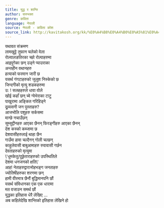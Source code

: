```yaml
---
title: युद्ध र शान्ति
author: सरुभक्त
genre: कविता
language: नेपाली
source: नेपाली - कविता कोश
source_link: http://kavitakosh.org/kk/%E0%A4%B8%E0%A4%B0%E0%A5%81%E0%A4%AD%E0%A4%95%E0%A5%8D%E0%A4%A4
---
```


यथावत संक्रमण  
लामखुट्टे तुफान चलेको वेला  
रोल्वालङतिरका च्छो रोल्पाहरुमा  
आइपुगेका छन् उड्ने प्याउराका  
अन्तहीन वथानहरु  
हत्याको फरमान जारी छ  
यसर्थ गंगटाहरुको जुलुश निस्केको छ  
जिन्दगीको मृत्यु शडकहरुमा  
उ: ! सलहहरुले धावा वोले  
खोई कहाँ छन् च्वे ग्वेभेराका टाटु  
पाखुरामा अङ्कित गरिहिड्ने  
दूव्र्यसनी जन पुस्ताहरु?  
आजभोलि पशुहरु सर्कसमा  
मान्छे नचाउँछन्  
सुम्सुद्दीनहरु आएका छैनन् फिरङ्गीहरु आएका छैनन्  
देश कस्को कब्जामा छ  
देशवासीहरुलाई थाहा छैन  
गाउँमा हावा चल्दैनन् गोली चल्छन्  
काहुलेवासी बाबुआमाहरु रुवावासी गर्छन  
देवताहरुको मृत्युमा  
\\'धुमकेतु/पुछ्रेताराहरुको उपस्थितिले  
देशमा धनजनको क्षति\\'  
आह! नेताहरुद्वारा मोहभङ्ग जनताहरु  
ज्योतिषीहरुका शरणमा छन्  
हामी वीरमात्र छैनौं बुद्धिमानपनि छौं  
यसर्थ संविधानका एक एक धारामा  
मत वजाउन समर्थ छौं  
युद्धका इतिहास धेरै लेखिए ...  
अब कहिलेदेखि शान्तिको इतिहास लेखिने हो
